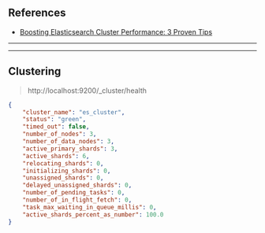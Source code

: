 ## References
- [Boosting Elasticsearch Cluster Performance: 3 Proven Tips](https://betterprogramming.pub/boosting-elasticsearch-cluster-performance-3-proven-tips-9b718a9114bc)

----
----

## Clustering

> http://localhost:9200/_cluster/health

```json
{
    "cluster_name": "es_cluster",
    "status": "green",
    "timed_out": false,
    "number_of_nodes": 3,
    "number_of_data_nodes": 3,
    "active_primary_shards": 3,
    "active_shards": 6,
    "relocating_shards": 0,
    "initializing_shards": 0,
    "unassigned_shards": 0,
    "delayed_unassigned_shards": 0,
    "number_of_pending_tasks": 0,
    "number_of_in_flight_fetch": 0,
    "task_max_waiting_in_queue_millis": 0,
    "active_shards_percent_as_number": 100.0
}
```